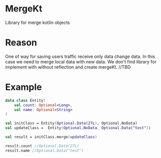 # MergeKt
Library for merge kotlin objects

# Reason
One of way for saving users traffic receive only data change data. In this case we need to merge local data with new data. We don't find library for implement with without reflection and create mergeKt.
//TBD

# Example

```kotlin
data class Entity(
    val count: Optional<Long>,
    val name: Optional<String>
)

val initClass = Entity(Optional.Data(27L), Optional.NoData)
val updateClass =  Entity(Optional.NoData, Optional.Data("test"))

val result = initClass.merge(updateClass)

result.count //Optional.Data(27L)
result.name //Optional.Data("test")
```
